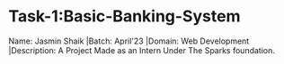 # Task-1:Basic-Banking-System
Name: Jasmin Shaik
|Batch: April'23
|Domain: Web Development
|Description: A Project Made as an Intern Under The Sparks foundation.
